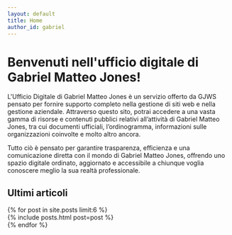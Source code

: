 ```yaml
---
layout: default
title: Home
author_id: gabriel
---
```


# Benvenuti nell'ufficio digitale di Gabriel Matteo Jones!

L'Ufficio Digitale di Gabriel Matteo Jones è un servizio offerto da GJWS pensato per fornire supporto completo nella gestione di siti web e nella gestione aziendale.
Attraverso questo sito, potrai accedere a una vasta gamma di risorse e contenuti pubblici relativi all’attività di Gabriel Matteo Jones, tra cui documenti ufficiali, l’ordinogramma, informazioni sulle organizzazioni coinvolte e molto altro ancora.

Tutto ciò è pensato per garantire trasparenza, efficienza e una comunicazione diretta con il mondo di Gabriel Matteo Jones, offrendo uno spazio digitale ordinato, aggiornato e accessibile a chiunque voglia conoscere meglio la sua realtà professionale.


<div class="container my-5">
  <h2 class="mb-4">Ultimi articoli</h2>
  <div class="row g-4">
    {% for post in site.posts limit:6 %}
      <div class="col-md-6 col-lg-4">
        {% include posts.html post=post %}
      </div>
    {% endfor %}
  </div>
</div>
